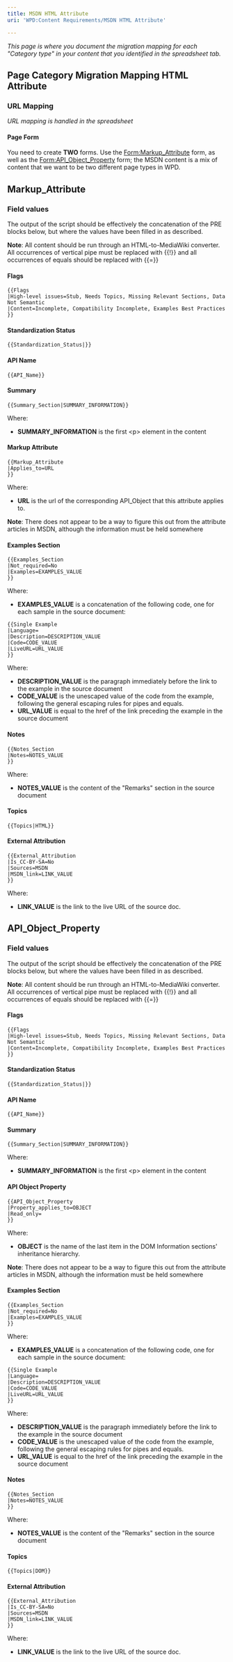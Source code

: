 ```yaml
---
title: MSDN HTML Attribute
uri: 'WPD:Content Requirements/MSDN HTML Attribute'

---
```

*This page is where you document the migration mapping for each "Category type" in your content that you identified in the spreadsheet tab.*

## <span>Page Category Migration Mapping HTML Attribute</span>

### <span>URL Mapping</span>

*URL mapping is handled in the spreadsheet*

#### <span>Page Form</span>

You need to create **TWO** forms. Use the [Form:Markup\_Attribute](/Form:Markup_Attribute) form, as well as the [Form:API\_Object\_Property](/Form:API_Object_Property) form; the MSDN content is a mix of content that we want to be two different page types in WPD.

## <span>Markup\_Attribute</span>

### <span>Field values</span>

The output of the script should be effectively the concatenation of the PRE blocks below, but where the values have been filled in as described.

**Note**: All content should be run through an HTML-to-MediaWiki converter. All occurrences of vertical pipe must be replaced with {{!}} and all occurrences of equals should be replaced with {{=}}

#### <span>Flags</span>

    {{Flags
    |High-level issues=Stub, Needs Topics, Missing Relevant Sections, Data Not Semantic
    |Content=Incomplete, Compatibility Incomplete, Examples Best Practices
    }}

#### <span>Standardization Status</span>

    {{Standardization_Status|}}

#### <span>API Name</span>

    {{API_Name}}

#### <span>Summary</span>

    {{Summary_Section|SUMMARY_INFORMATION}}

Where:

-   **SUMMARY\_INFORMATION** is the first \<p\> element in the content

#### <span>Markup Attribute</span>

    {{Markup_Attribute
    |Applies_to=URL
    }}

Where:

-   **URL** is the url of the corresponding API\_Object that this attribute applies to.

**Note**: There does not appear to be a way to figure this out from the attribute articles in MSDN, although the information must be held somewhere

#### <span>Examples Section</span>

    {{Examples_Section
    |Not_required=No
    |Examples=EXAMPLES_VALUE
    }}

Where:

-   **EXAMPLES\_VALUE** is a concatenation of the following code, one for each sample in the source document:

<!-- -->

    {{Single Example
    |Language=
    |Description=DESCRIPTION_VALUE
    |Code=CODE_VALUE
    |LiveURL=URL_VALUE
    }}

Where:

-   **DESCRIPTION\_VALUE** is the paragraph immediately before the link to the example in the source document
-   **CODE\_VALUE** is the unescaped value of the code from the example, following the general escaping rules for pipes and equals.
-   **URL\_VALUE** is equal to the href of the link preceding the example in the source document

#### <span>Notes</span>

    {{Notes_Section
    |Notes=NOTES_VALUE
    }}

Where:

-   **NOTES\_VALUE** is the content of the "Remarks" section in the source document

#### <span>Topics</span>

    {{Topics|HTML}}

#### <span>External Attribution</span>

    {{External_Attribution
    |Is_CC-BY-SA=No
    |Sources=MSDN
    |MSDN_link=LINK_VALUE
    }}

Where:

-   **LINK\_VALUE** is the link to the live URL of the source doc.

## <span>API\_Object\_Property</span>

### <span>Field values</span>

The output of the script should be effectively the concatenation of the PRE blocks below, but where the values have been filled in as described.

**Note**: All content should be run through an HTML-to-MediaWiki converter. All occurrences of vertical pipe must be replaced with {{!}} and all occurrences of equals should be replaced with {{=}}

#### <span>Flags</span>

    {{Flags
    |High-level issues=Stub, Needs Topics, Missing Relevant Sections, Data Not Semantic
    |Content=Incomplete, Compatibility Incomplete, Examples Best Practices
    }}

#### <span>Standardization Status</span>

    {{Standardization_Status|}}

#### <span>API Name</span>

    {{API_Name}}

#### <span>Summary</span>

    {{Summary_Section|SUMMARY_INFORMATION}}

Where:

-   **SUMMARY\_INFORMATION** is the first \<p\> element in the content

#### <span>API Object Property</span>

    {{API_Object_Property
    |Property_applies_to=OBJECT
    |Read_only=
    }}

Where:

-   **OBJECT** is the name of the last item in the DOM Information sections' inheritance hierarchy.

**Note**: There does not appear to be a way to figure this out from the attribute articles in MSDN, although the information must be held somewhere

#### <span>Examples Section</span>

    {{Examples_Section
    |Not_required=No
    |Examples=EXAMPLES_VALUE
    }}

Where:

-   **EXAMPLES\_VALUE** is a concatenation of the following code, one for each sample in the source document:

<!-- -->

    {{Single Example
    |Language=
    |Description=DESCRIPTION_VALUE
    |Code=CODE_VALUE
    |LiveURL=URL_VALUE
    }}

Where:

-   **DESCRIPTION\_VALUE** is the paragraph immediately before the link to the example in the source document
-   **CODE\_VALUE** is the unescaped value of the code from the example, following the general escaping rules for pipes and equals.
-   **URL\_VALUE** is equal to the href of the link preceding the example in the source document

#### <span>Notes</span>

    {{Notes_Section
    |Notes=NOTES_VALUE
    }}

Where:

-   **NOTES\_VALUE** is the content of the "Remarks" section in the source document

#### <span>Topics</span>

    {{Topics|DOM}}

#### <span>External Attribution</span>

    {{External_Attribution
    |Is_CC-BY-SA=No
    |Sources=MSDN
    |MSDN_link=LINK_VALUE
    }}

Where:

-   **LINK\_VALUE** is the link to the live URL of the source doc.
